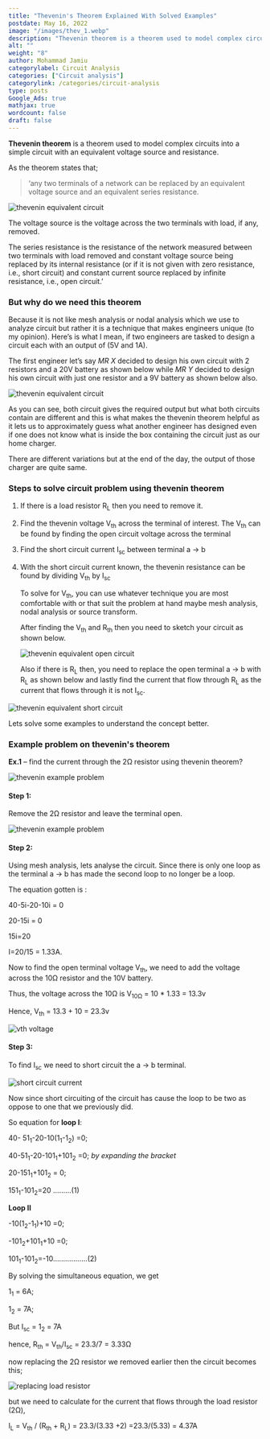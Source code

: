 ```yaml
---
title: "Thevenin's Theorem Explained With Solved Examples"
postdate: May 16, 2022
image: "/images/thev_1.webp"
description: "Thevenin theorem is a theorem used to model complex circuits into a simple circuit with an equivalent voltage source and resistance."
alt: ""
weight: "8"
author: Mohammad Jamiu
categorylabel: Circuit Analysis
categories: ["Circuit analysis"]
categorylink: /categories/circuit-analysis
type: posts
Google_Ads: true
mathjax: true
wordcount: false
draft: false
---
```


**Thevenin theorem** is a theorem used to model complex circuits into a simple circuit with an equivalent voltage source and resistance.

As the theorem states that;

> ‘any two terminals of a network can be replaced by an equivalent voltage source and an equivalent series resistance.

<img loading="lazy" src="/images/thev_1.webp" alt="thevenin equivalent circuit">

The voltage source is the voltage across the two terminals with load, if any, removed.

The series resistance is the resistance of the network measured between two terminals with load removed and constant voltage source being replaced by its internal resistance (or if it is not given with zero resistance, i.e., short circuit) and constant current source replaced by infinite resistance, i.e., open circuit.’

### But why do we need this theorem

Because it is not like mesh analysis or nodal analysis which we use to analyze circuit but rather it is a technique that makes engineers unique (to my opinion). Here’s is what I mean, if two engineers are tasked to design a circuit each with an output of (5V and 1A).

The first engineer let’s say _MR X_ decided to design his own circuit with 2 resistors and a 20V battery as shown below while _MR Y_ decided to design his own circuit with just one resistor and a 9V battery as shown below also.

<img loading="lazy" src="/images/thev_8.webp" alt="thevenin equivalent circuit">

As you can see, both circuit gives the required output but what both circuits contain are different and this is what makes the thevenin theorem helpful as it lets us to approximately guess what another engineer has designed even if one does not know what is inside the box containing the circuit just as our home charger.

There are different variations but at the end of the day, the output of those charger are quite same.

### Steps to solve circuit problem using thevenin theorem

1. If there is a load resistor R<sub>L</sub> then you need to remove it.
2. Find the thevenin voltage V<sub>th</sub> across the terminal of interest. The V<sub>th</sub> can be found by finding the open circuit voltage across the terminal
3. Find the short circuit current I<sub>sc</sub> between terminal a &#8594; b
4. With the short circuit current known, the thevenin resistance can be found by dividing V<sub>th</sub> by I<sub>sc</sub>

   To solve for V<sub>th</sub>, you can use whatever technique you are most comfortable with or that suit the problem at hand maybe mesh analysis, nodal analysis or source transform.

   After finding the V<sub>th</sub> and R<sub>th</sub> then you need to sketch your circuit as shown below.

   <img loading="lazy" src="/images/thev_9.webp" alt="thevenin equivalent open circuit">

   Also if there is R<sub>L</sub> then, you need to replace the open terminal a &#8594; b with R<sub>L</sub> as shown below and lastly find the current that flow through R<sub>L</sub> as the current that flows through it is not I<sub>sc</sub>.

<img loading="lazy" src="/images/thev_10.webp" alt="thevenin equivalent short circuit">

Lets solve some examples to understand the concept better.

### Example problem on thevenin's theorem

**Ex.1** – find the current through the 2&#8486; resistor using thevenin theorem?

<img loading="lazy" src="/images/thev_7.webp" alt="thevenin example problem">

#### Step 1:

Remove the 2&#8486; resistor and leave the terminal open.

<img loading="lazy" src="/images/thev_4.webp" alt="thevenin example problem">
 
#### Step 2:

Using mesh analysis, lets analyse the circuit.
Since there is only one loop as the terminal a &#8594; b has made the second loop to no longer be a loop.

The equation gotten is :

40-5i-20-10i = 0

20-15i = 0

15i=20

I=20/15 = 1.33A.

Now to find the open terminal voltage V<sub>th</sub>, we need to add the voltage across the 10&#8486; resistor and the 10V battery.

Thus, the voltage across the 10&#8486; is V<sub>10&#8486;</sub> = 10 \* 1.33 = 13.3v

Hence, V<sub>th</sub> = 13.3 + 10 = 23.3v

<img loading="lazy" src="/images/thev_6 (1)_1.webp" alt="vth voltage">

#### Step 3:

To find I<sub>sc</sub> we need to short circuit the a &#8594; b terminal.

<img loading="lazy" src="/images/thev_5 (1)_1.webp" alt="short circuit current">

Now since short circuiting of the circuit has cause the loop to be two as oppose to one that we previously did.

So equation for **loop I**:

40- 51<sub>1</sub>-20-10(1<sub>1</sub>-1<sub>2</sub>) =0;

40-51<sub>1</sub>-20-101<sub>1</sub>+101<sub>2</sub> =0; _by expanding the bracket_

20-151<sub>1</sub>+101<sub>2</sub> = 0;

151<sub>1</sub>-101<sub>2</sub>=20 ………(1)

**Loop II**

-10(1<sub>2</sub>-1<sub>1</sub>)+10 =0;

-101<sub>2</sub>+101<sub>1</sub>+10 =0;

101<sub>1</sub>-101<sub>2</sub>=-10……………..(2)

By solving the simultaneous equation, we get

1<sub>1</sub> = 6A;

1<sub>2</sub> = 7A;

But I<sub>sc</sub> = 1<sub>2</sub> = 7A

hence, R<sub>th</sub> = V<sub>th</sub>/I<sub>sc</sub> = 23.3/7 = 3.33&#8486;

now replacing the 2&#8486; resistor we removed earlier then the circuit becomes this;

<img loading="lazy" src="/images/thev_3.webp" alt="replacing load resistor">

but we need to calculate for the current that flows through the load resistor (2&#8486;),

I<sub>L</sub> = V<sub>th</sub> / (R<sub>th</sub> + R<sub>L</sub>) = 23.3/(3.33 +2) =23.3/(5.33) = 4.37A
